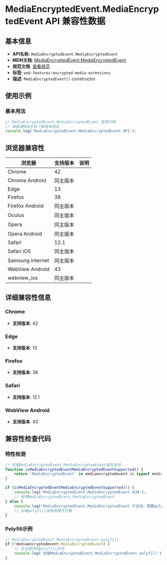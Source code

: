 # MediaEncryptedEvent.MediaEncryptedEvent API 兼容性数据

## 基本信息

- **API名称**: `MediaEncryptedEvent.MediaEncryptedEvent`
- **MDN文档**: [MediaEncryptedEvent.MediaEncryptedEvent](https://developer.mozilla.org/docs/Web/API/MediaEncryptedEvent/MediaEncryptedEvent)
- **规范文档**: [查看规范](https://w3c.github.io/encrypted-media/#dom-mediaencryptedevent)
- **标签**: `web-features:encrypted-media-extensions`
- **描述**: `MediaEncryptedEvent()` constructor

## 使用示例

### 基本用法

```javascript
// MediaEncryptedEvent.MediaEncryptedEvent 使用示例
// 请查阅MDN文档了解具体用法
console.log('MediaEncryptedEvent.MediaEncryptedEvent API');
```

## 浏览器兼容性

| 浏览器 | 支持版本 | 说明 |
|--------|----------|------|
| Chrome | 42 |  |
| Chrome Android | 同主版本 |  |
| Edge | 13 |  |
| Firefox | 38 |  |
| Firefox Android | 同主版本 |  |
| Oculus | 同主版本 |  |
| Opera | 同主版本 |  |
| Opera Android | 同主版本 |  |
| Safari | 12.1 |  |
| Safari iOS | 同主版本 |  |
| Samsung Internet | 同主版本 |  |
| WebView Android | 43 |  |
| webview_ios | 同主版本 |  |

## 详细兼容性信息

### Chrome

- **支持版本**: 42

### Edge

- **支持版本**: 13

### Firefox

- **支持版本**: 38

### Safari

- **支持版本**: 12.1

### WebView Android

- **支持版本**: 43

## 兼容性检查代码

### 特性检测

```javascript
// 检查MediaEncryptedEvent.MediaEncryptedEvent是否支持
function isMediaEncryptedEventMediaEncryptedEventSupported() {
    return 'MediaEncryptedEvent' in mediaencryptedevent && typeof mediaencryptedevent.MediaEncryptedEvent === 'function';
}

if (isMediaEncryptedEventMediaEncryptedEventSupported()) {
    console.log('MediaEncryptedEvent.MediaEncryptedEvent 支持');
    // 使用MediaEncryptedEvent.MediaEncryptedEvent
} else {
    console.log('MediaEncryptedEvent.MediaEncryptedEvent 不支持，需要polyfill');
    // 加载polyfill或使用替代方案
}
```

### Polyfill示例

```javascript
// MediaEncryptedEvent.MediaEncryptedEvent polyfill
if (!mediaencryptedevent.MediaEncryptedEvent) {
    // 在这里添加polyfill实现
    console.log('加载MediaEncryptedEvent.MediaEncryptedEvent polyfill');
}
```

